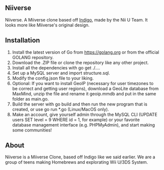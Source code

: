 ## Niiverse
Niiverse. A Miiverse clone based off [Indigo](https://github.com/PF2M/Indigo "Indigo"), made by the Nii U Team. It looks more like Miiverse's original design.

## Installation
1. Install the latest version of Go from https://golang.org or from the official GOLANG repository.
2. Download the .ZIP file or clone the repository like any other project.
3. Install all the dependencies with go get ./....
4. Set up a MySQL server and import structure.sql.
5. Modify the config.json file to your liking.
6. Optional: If you want to install GeoIP (necessary for user timezones to be correct and getting user regions), download a GeoLite database from MaxMind, unzip the file and rename it geoip.mmdb and put in the same folder as main.go.
7. Build the server with go build and then run the new program that is created, or use go run *.go (Linux/MacOS only).
8. Make an account, give yourself admin through the MySQL CLI (UPDATE users SET level = 9 WHERE id = 1, for example) or your favorite database management interface (e.g. PHPMyAdmin), and start making some communities!

## About
Niiverse is a Miiverse Clone, based off Indigo like we said earlier. We are a group of teens making Homebrews and explorating Wii U/3DS System.
